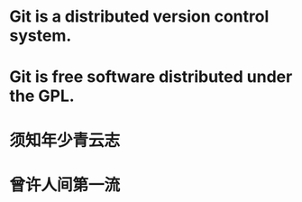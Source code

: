 # Git is a distributed version control system.
# Git is free software distributed under the GPL.
# 须知年少青云志
# 曾许人间第一流
